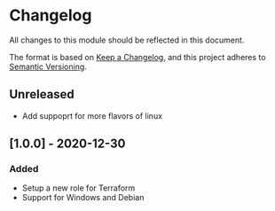 # Changelog

All changes to this module should be reflected in this document.

The format is based on [Keep a Changelog](https://keepachangelog.com/en/1.0.0/),
and this project adheres to [Semantic Versioning](https://semver.org/spec/v2.0.0.html).

## Unreleased

- Add suppoprt for more flavors of linux

## [1.0.0] - 2020-12-30

### Added

- Setup a new role for Terraform
- Support for Windows and Debian
